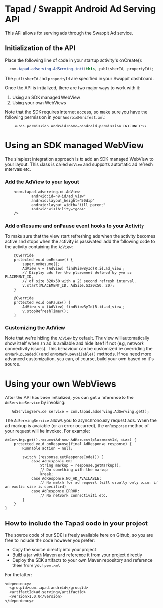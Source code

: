 # Tapad / Swappit Android Ad Serving API
This API allows for serving ads through the Swappit Ad service.


## Initialization of the API
Place the following line of code in your startup activity's onCreate():

```java
  com.tapad.adserving.AdServing.init(this, publisherId, propertyId);
```

The `publisherId` and `propertyId` are specified in your Swappit dashboard.

Once the API is initialized, there are two major ways to work with it:

1. Using an SDK managed WebView 
2. Using your own WebViews

Note that the SDK requires Internet access, so make sure you have the following permission in your `AndroidManifest.xml`:

```
    <uses-permission android:name="android.permission.INTERNET"/>
```


# Using an SDK managed WebView
The simplest integration approach is to add an SDK managed WebView to your layout. This class is called `AdView` and supports automatic ad refresh intervals etc.

### Add the AdView to your layout
```
    <com.tapad.adserving.ui.AdView
            android:id="@+id/ad_view"
            android:layout_height="50dip"
            android:layout_width="fill_parent"
            android:visibility="gone"
    />
```

### Add onResume and onPause event hooks to your Activity
To make sure that the view start refreshing ads when the activity becomes active and stops when the activity is passivated, add the following code to the activity containing the `AdView`:

```
    @Override
    protected void onResume() {
        super.onResume();
        AdView v = (AdView) findViewById(R.id.ad_view);
        // Display ads for the placement defined by you as PLACEMENT_ID,
        // of size 320x50 with a 20 second refresh interval.
        v.start(PLACEMENT_ID, AdSize.S320x50, 20);
    }
    
    @Override
    protected void onPause() {
		AdView v = (AdView) findViewById(R.id.ad_view);
        v.stopRefreshTimer();
    }
```

### Customizing the AdView

Note that we're hiding the `AdView` by default. The view will automatically show itself when an ad is available and hide itself if not (e.g, network connectivity issues). This behaviour can be customized by overriding the `onMarkupLoaded()` and `onNoMarkupAvailable()` methods. If you need more advanced customization, you can, of course, build your own based on it's source.


# Using your own WebViews
After the API has been initialized, you can get a reference to the `AdServiceService` by invoking:

```
   AdServingService service = com.tapad.adserving.AdServing.get();
```   

The `AdServingService` allows you to asynchronously request ads. When the ad markup is available (or an error occurred), the `onResponse` method of your request will be invoked. For example:

```
AdServing.get().requestAd(new AdRequest(placementId, size) {
	protected void onResponse(final AdResponse response) {
		Runnable action = null;

		switch (response.getResponseCode()) {
        	case AdResponse.OK:
            	String markup = response.getMarkup();
                // Do something with the markup
                break;
            case AdResponse.NO_AD_AVAILABLE:
            	// No match for ad request (will usually only occur if an exotic size is specified)
            case AdResponse.ERROR:
                // No network connectiviti etc.
		}
	}
}
```


## How to include the Tapad code in your project
The source code of our SDK is freely available here on Github, so you are free to include the code however you prefer: 

* Copy the source directly into your project
* Build a jar with Maven and reference it from your project directly
* Deploy the SDK artifacts to your own Maven repository and reference them from your `pom.xml`

For the latter:


```
<dependency>
  <groupId>com.tapad.android</groupId>
  <artifactId>ad-serving</artifactId>
  <version>1.0.0</version>
</dependency>
```        
